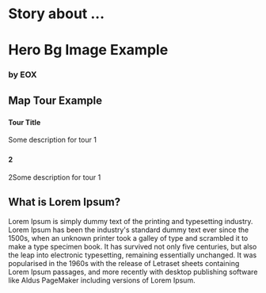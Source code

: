 # Story about ...
# Hero Bg Image Example <!--{ as="img" mode="hero" src="https://www.gstatic.com/prettyearth/assets/full/14617.jpg" }-->
### by EOX <!--{ style="font-size:1rem;opacity:0.7;margin-top:1rem;" }-->

## Map Tour Example <!--{ as="eox-map" mode="tour" }-->

### <!--{ layers='[{"type":"Tile","properties":{"id":"osm"},"source":{"type":"OSM"}}]' center=[15,48] zoom="5" animationOptions="{duration:500}" }-->
#### Tour Title
Some description for tour 1

### <!--{ layers='[{"type":"Tile","properties":{"id":"osm"},"source":{"type":"Terrain"}}]' center=[15,48] zoom="8" animationOptions="{duration:500}" }-->
#### 2
2Some description for tour 1

## What is Lorem Ipsum?
Lorem Ipsum is simply dummy text of the printing and typesetting industry. Lorem Ipsum has been the industry's standard dummy text ever since the 1500s, when an unknown printer took a galley of type and scrambled it to make a type specimen book. It has survived not only five centuries, but also the leap into electronic typesetting, remaining essentially unchanged. It was popularised in the 1960s with the release of Letraset sheets containing Lorem Ipsum passages, and more recently with desktop publishing software like Aldus PageMaker including versions of Lorem Ipsum.
